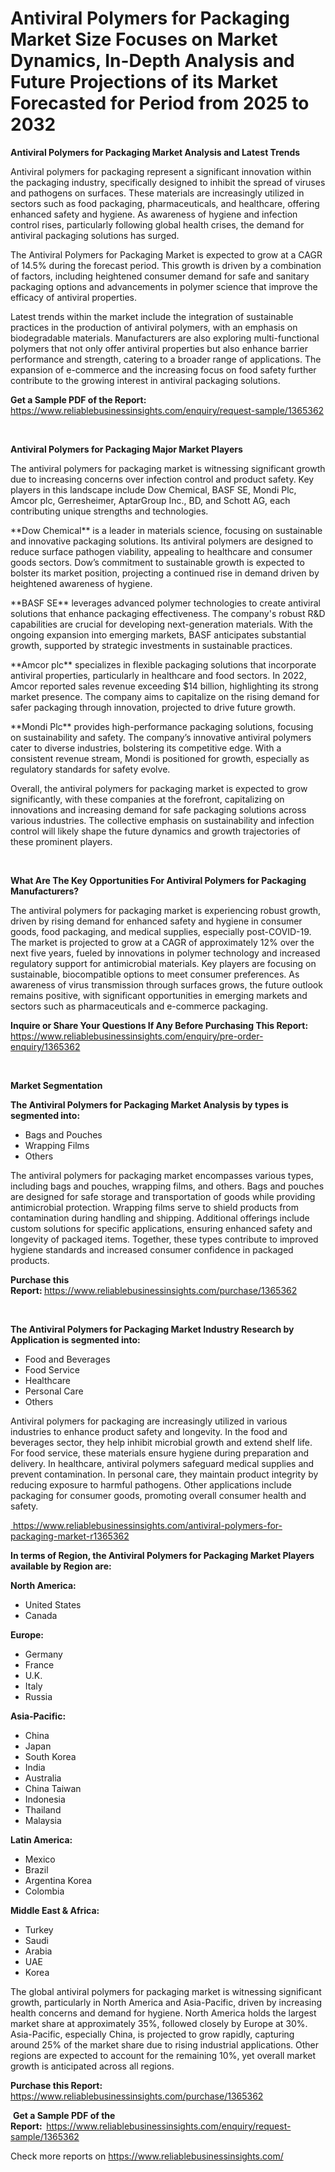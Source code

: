 <p><h1>Antiviral Polymers for Packaging Market Size Focuses on Market Dynamics, In-Depth Analysis and Future Projections of its Market Forecasted for Period from 2025 to 2032</h1></p><p><strong>Antiviral Polymers for Packaging Market Analysis and Latest Trends</strong></p>
<p><p>Antiviral polymers for packaging represent a significant innovation within the packaging industry, specifically designed to inhibit the spread of viruses and pathogens on surfaces. These materials are increasingly utilized in sectors such as food packaging, pharmaceuticals, and healthcare, offering enhanced safety and hygiene. As awareness of hygiene and infection control rises, particularly following global health crises, the demand for antiviral packaging solutions has surged.</p><p>The Antiviral Polymers for Packaging Market is expected to grow at a CAGR of 14.5% during the forecast period. This growth is driven by a combination of factors, including heightened consumer demand for safe and sanitary packaging options and advancements in polymer science that improve the efficacy of antiviral properties. </p><p>Latest trends within the market include the integration of sustainable practices in the production of antiviral polymers, with an emphasis on biodegradable materials. Manufacturers are also exploring multi-functional polymers that not only offer antiviral properties but also enhance barrier performance and strength, catering to a broader range of applications. The expansion of e-commerce and the increasing focus on food safety further contribute to the growing interest in antiviral packaging solutions.</p></p>
<p><strong>Get a Sample PDF of the Report:&nbsp;</strong> <a href="https://www.reliablebusinessinsights.com/enquiry/request-sample/1365362?utm_campaign=3278&utm_medium=2&utm_source=Github&utm_content=ia&utm_term=22032025&utm_id=antiviral-polymers-for-packaging">https://www.reliablebusinessinsights.com/enquiry/request-sample/1365362</a></p>
<p>&nbsp;</p>
<p><strong>Antiviral Polymers for Packaging Major Market Players</strong></p>
<p><p>The antiviral polymers for packaging market is witnessing significant growth due to increasing concerns over infection control and product safety. Key players in this landscape include Dow Chemical, BASF SE, Mondi Plc, Amcor plc, Gerresheimer, AptarGroup Inc., BD, and Schott AG, each contributing unique strengths and technologies.</p><p>**Dow Chemical** is a leader in materials science, focusing on sustainable and innovative packaging solutions. Its antiviral polymers are designed to reduce surface pathogen viability, appealing to healthcare and consumer goods sectors. Dow’s commitment to sustainable growth is expected to bolster its market position, projecting a continued rise in demand driven by heightened awareness of hygiene.</p><p>**BASF SE** leverages advanced polymer technologies to create antiviral solutions that enhance packaging effectiveness. The company's robust R&D capabilities are crucial for developing next-generation materials. With the ongoing expansion into emerging markets, BASF anticipates substantial growth, supported by strategic investments in sustainable practices.</p><p>**Amcor plc** specializes in flexible packaging solutions that incorporate antiviral properties, particularly in healthcare and food sectors. In 2022, Amcor reported sales revenue exceeding $14 billion, highlighting its strong market presence. The company aims to capitalize on the rising demand for safer packaging through innovation, projected to drive future growth.</p><p>**Mondi Plc** provides high-performance packaging solutions, focusing on sustainability and safety. The company’s innovative antiviral polymers cater to diverse industries, bolstering its competitive edge. With a consistent revenue stream, Mondi is positioned for growth, especially as regulatory standards for safety evolve.</p><p>Overall, the antiviral polymers for packaging market is expected to grow significantly, with these companies at the forefront, capitalizing on innovations and increasing demand for safe packaging solutions across various industries. The collective emphasis on sustainability and infection control will likely shape the future dynamics and growth trajectories of these prominent players.</p></p>
<p>&nbsp;</p>
<p><strong>What Are The Key Opportunities For Antiviral Polymers for Packaging Manufacturers?</strong></p>
<p><p>The antiviral polymers for packaging market is experiencing robust growth, driven by rising demand for enhanced safety and hygiene in consumer goods, food packaging, and medical supplies, especially post-COVID-19. The market is projected to grow at a CAGR of approximately 12% over the next five years, fueled by innovations in polymer technology and increased regulatory support for antimicrobial materials. Key players are focusing on sustainable, biocompatible options to meet consumer preferences. As awareness of virus transmission through surfaces grows, the future outlook remains positive, with significant opportunities in emerging markets and sectors such as pharmaceuticals and e-commerce packaging.</p></p>
<p><strong>Inquire or Share Your Questions If Any Before Purchasing This Report:</strong> <a href="https://www.reliablebusinessinsights.com/enquiry/pre-order-enquiry/1365362?utm_campaign=3278&utm_medium=2&utm_source=Github&utm_content=ia&utm_term=22032025&utm_id=antiviral-polymers-for-packaging">https://www.reliablebusinessinsights.com/enquiry/pre-order-enquiry/1365362</a></p>
<p>&nbsp;</p>
<p><strong>Market Segmentation</strong></p>
<p><strong>The Antiviral Polymers for Packaging Market Analysis by types is segmented into:</strong></p>
<p><ul><li>Bags and Pouches</li><li>Wrapping Films</li><li>Others</li></ul></p>
<p><p>The antiviral polymers for packaging market encompasses various types, including bags and pouches, wrapping films, and others. Bags and pouches are designed for safe storage and transportation of goods while providing antimicrobial protection. Wrapping films serve to shield products from contamination during handling and shipping. Additional offerings include custom solutions for specific applications, ensuring enhanced safety and longevity of packaged items. Together, these types contribute to improved hygiene standards and increased consumer confidence in packaged products.</p></p>
<p><strong>Purchase this Report:&nbsp;</strong><a href="https://www.reliablebusinessinsights.com/purchase/1365362?utm_campaign=3278&utm_medium=2&utm_source=Github&utm_content=ia&utm_term=22032025&utm_id=antiviral-polymers-for-packaging">https://www.reliablebusinessinsights.com/purchase/1365362</a></p>
<p>&nbsp;</p>
<p><strong>The Antiviral Polymers for Packaging Market Industry Research by Application is segmented into:</strong></p>
<p><ul><li>Food and Beverages</li><li>Food Service</li><li>Healthcare</li><li>Personal Care</li><li>Others</li></ul></p>
<p><p>Antiviral polymers for packaging are increasingly utilized in various industries to enhance product safety and longevity. In the food and beverages sector, they help inhibit microbial growth and extend shelf life. For food service, these materials ensure hygiene during preparation and delivery. In healthcare, antiviral polymers safeguard medical supplies and prevent contamination. In personal care, they maintain product integrity by reducing exposure to harmful pathogens. Other applications include packaging for consumer goods, promoting overall consumer health and safety.</p></p>
<p><a href="https://www.reliablebusinessinsights.com/antiviral-polymers-for-packaging-market-r1365362?utm_campaign=3278&utm_medium=2&utm_source=Github&utm_content=ia&utm_term=22032025&utm_id=antiviral-polymers-for-packaging">&nbsp;https://www.reliablebusinessinsights.com/antiviral-polymers-for-packaging-market-r1365362</a></p>
<p><strong>In terms of Region, the Antiviral Polymers for Packaging Market Players available by Region are:</strong></p>
<p>
    <p> <strong> North America: </strong>
        <ul>
            <li>United States</li>
            <li>Canada</li>
        </ul>
        </p> 
    <p> <strong> Europe: </strong>
        <ul>
            <li>Germany</li>
            <li>France</li>
            <li>U.K.</li>
            <li>Italy</li>
            <li>Russia</li>
        </ul>
        </p> 
    <p> <strong> Asia-Pacific: </strong>
        <ul>
            <li>China</li>
            <li>Japan</li>
            <li>South Korea</li>
            <li>India</li>
            <li>Australia</li>
            <li>China Taiwan</li>
            <li>Indonesia</li>
            <li>Thailand</li>
            <li>Malaysia</li>
        </ul>
        </p> 
    <p> <strong> Latin America: </strong>
        <ul>
            <li>Mexico</li>
            <li>Brazil</li>
            <li>Argentina Korea</li>
            <li>Colombia</li>
        </ul>
        </p> 
    <p> <strong> Middle East & Africa: </strong>
        <ul>
            <li>Turkey</li>
            <li>Saudi</li>
            <li>Arabia</li>
            <li>UAE</li>
            <li>Korea</li>
        </ul>
    </p>
    </p>
<p><p>The global antiviral polymers for packaging market is witnessing significant growth, particularly in North America and Asia-Pacific, driven by increasing health concerns and demand for hygiene. North America holds the largest market share at approximately 35%, followed closely by Europe at 30%. Asia-Pacific, especially China, is projected to grow rapidly, capturing around 25% of the market share due to rising industrial applications. Other regions are expected to account for the remaining 10%, yet overall market growth is anticipated across all regions.</p></p>
<p><strong>Purchase this Report: </strong><a href="https://www.reliablebusinessinsights.com/purchase/1365362?utm_campaign=3278&utm_medium=2&utm_source=Github&utm_content=ia&utm_term=22032025&utm_id=antiviral-polymers-for-packaging">https://www.reliablebusinessinsights.com/purchase/1365362</a></p>
<p>&nbsp;<strong>Get a Sample PDF of the Report:&nbsp;&nbsp;</strong><a href="https://www.reliablebusinessinsights.com/enquiry/request-sample/1365362?utm_campaign=3278&utm_medium=2&utm_source=Github&utm_content=ia&utm_term=22032025&utm_id=antiviral-polymers-for-packaging">https://www.reliablebusinessinsights.com/enquiry/request-sample/1365362</a></p>
<p><strong></strong></p>
<p>Check more reports on <a href="https://www.reliablebusinessinsights.com/?utm_campaign=3278&utm_medium=2&utm_source=Github&utm_content=ia&utm_term=22032025&utm_id=antiviral-polymers-for-packaging">https://www.reliablebusinessinsights.com/</a></p>